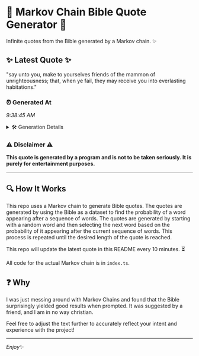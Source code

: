 # 📖 Markov Chain Bible Quote Generator 📖

Infinite quotes from the Bible generated by a Markov chain. ✨

## ✨ Latest Quote ✨
"say unto you, make to yourselves friends of the mammon of unrighteousness; that, when ye fail, they may receive you into everlasting habitations."

### ⏰ Generated At
*9:38:45 AM*

<details>
    <summary>🛠️ Generation Details</summary>
    <p>
        <strong>🌱 Seed:</strong> say<br>
        <strong>🔄 Iterations:</strong> 22<br>
        <strong>📜 Context History:</strong><br>[ say ]: unto<br>[ say, unto ]: you,<br>[ say, unto, you, ]: make<br>[ say, unto, you,, make ]: to<br>[ say, unto, you,, make, to ]: yourselves<br>[ say, unto, you,, make, to, yourselves ]: friends<br>[ unto, you,, make, to, yourselves, friends ]: of<br>[ you,, make, to, yourselves, friends, of ]: the<br>[ make, to, yourselves, friends, of, the ]: mammon<br>[ to, yourselves, friends, of, the, mammon ]: of<br>[ yourselves, friends, of, the, mammon, of ]: unrighteousness;<br>[ friends, of, the, mammon, of, unrighteousness; ]: that,<br>[ of, the, mammon, of, unrighteousness;, that, ]: when<br>[ the, mammon, of, unrighteousness;, that,, when ]: ye<br>[ mammon, of, unrighteousness;, that,, when, ye ]: fail,<br>[ of, unrighteousness;, that,, when, ye, fail, ]: they<br>[ unrighteousness;, that,, when, ye, fail,, they ]: may<br>[ that,, when, ye, fail,, they, may ]: receive<br>[ when, ye, fail,, they, may, receive ]: you<br>[ ye, fail,, they, may, receive, you ]: into<br>[ fail,, they, may, receive, you, into ]: everlasting<br>[ they, may, receive, you, into, everlasting ]: habitations.<br>
    </p>
</details>

### ⚠️ Disclaimer ⚠️
**This quote is generated by a program and is not to be taken seriously. It is purely for entertainment purposes.**

---

## 🔍 How It Works

This repo uses a Markov chain to generate Bible quotes. The quotes are generated by using the Bible as a dataset to find the probability of a word appearing after a sequence of words. The quotes are generated by starting with a random word and then selecting the next word based on the probability of it appearing after the current sequence of words. This process is repeated until the desired length of the quote is reached.

This repo will update the latest quote in this README every 10 minutes. ⏳

All code for the actual Markov chain is in `index.ts`.

## ❓ Why

I was just messing around with Markov Chains and found that the Bible surprisingly yielded good results when prompted. 
It was suggested by a friend, and I am in no way christian.

Feel free to adjust the text further to accurately reflect your intent and experience with the project!

---

*Enjoy*✨

